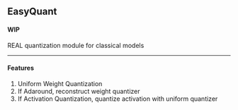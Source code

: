 ## EasyQuant
#### WIP
REAL quantization module for classical models

---
#### Features
1) Uniform Weight Quantization
2) If Adaround, reconstruct weight quantizer
3) If Activation Quantization, quantize activation with uniform quantizer